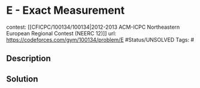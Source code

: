 # E - Exact Measurement

contest: [[CFICPC/100134/100134|2012-2013 ACM-ICPC Northeastern European Regional Contest (NEERC 12)]]
url: https://codeforces.com/gym/100134/problem/E
#Status/UNSOLVED
Tags: #

## Description

## Solution

